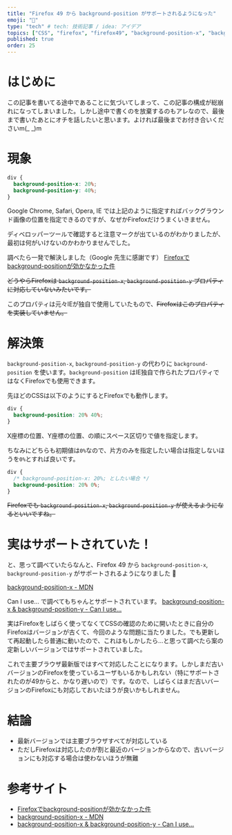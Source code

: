 ```yaml
---
title: "Firefox 49 から background-position がサポートされるようになった"
emoji: "🙌"
type: "tech" # tech: 技術記事 / idea: アイデア
topics: ["CSS", "firefox", "firefox49", "background-position-x", "background-position-y"]
published: true
order: 25
---
```


# はじめに
この記事を書いてる途中であることに気づいてしまって、この記事の構成が総崩れになってしまいました。しかし途中で書くのを放棄するのもアレなので、最後まで書いたあとにオチを話したいと思います。よければ最後までお付き合いくださいm(_ _)m

# 現象

```css
div {
  background-position-x: 20%;
  background-position-y: 40%;
}
```

Google Chrome, Safari, Opera, IE では上記のように指定すればバックグラウンド画像の位置を指定できるのですが、なぜかFirefoxだけうまくいきません。

ディベロッパーツールで確認すると注意マークが出ているのがわかりましたが、最初は何がいけないのかわかりませんでした。

調べたら一発で解決しました（Google 先生に感謝です）
[Firefoxでbackground-positionが効かなかった件](http://rikei-webmemo.hateblo.jp/entry/2013/08/11/090631)

~~どうやらFirefoxは `background-position-x`, `background-position-y` プロパティに対応していないみたいです。~~

このプロパティは元々IEが独自で使用していたもので、~~Firefoxはこのプロパティを実装していません。~~

# 解決策
`background-position-x`, `background-position-y` の代わりに `background-position` を使います。`background-position` はIE独自で作られたプロパティではなくFirefoxでも使用できます。

先ほどのCSSは以下のようにするとFirefoxでも動作します。

```css
div {
  background-position: 20% 40%;
}
```

X座標の位置、Y座標の位置、の順にスペース区切りで値を指定します。

ちなみにどちらも初期値は`0%`なので、片方のみを指定したい場合は指定しないほうを`0%`とすれば良いです。

```css
div {
  /* background-position-x: 20%; としたい場合 */
  background-position: 20% 0%;
}
```

~~Firefoxでも `background-position-x`, `background-position-y` が使えるようになるといいですね。~~

# 実はサポートされていた！
と、思って調べていたらなんと、Firefox 49 から `background-position-x`, `background-position-y` がサポートされるようになりました :tada:

[background-position-x - MDN](https://developer.mozilla.org/ja/docs/Web/CSS/background-position-x#Browser_compatibility)

Can I use... で調べてもちゃんとサポートされています。
[background-position-x & background-position-y - Can I use...](http://caniuse.com/#search=background-position-x)

実はFirefoxをしばらく使ってなくてCSSの確認のために開いたときに自分のFirefoxはバージョンが古くて、今回のような問題に当たりました。でも更新して再起動したら普通に動いたので、これはもしかしたら…と思って調べたら案の定新しいバージョンではサポートされていました。

これで主要ブラウザ最新版ではすべて対応したことになります。しかしまだ古いバージョンのFirefoxを使っているユーザもいるかもしれない（特にサポートされたのが49からと、かなり遅いので）です。なので、しばらくはまだ古いバージョンのFirefoxにも対応しておいたほうが良いかもしれません。

# 結論
* 最新バージョンでは主要ブラウザすべてが対応している
* ただしFirefoxは対応したのが割と最近のバージョンからなので、古いバージョンにも対応する場合は使わないほうが無難

# 参考サイト
* [Firefoxでbackground-positionが効かなかった件](http://rikei-webmemo.hateblo.jp/entry/2013/08/11/090631)
* [background-position-x - MDN](https://developer.mozilla.org/ja/docs/Web/CSS/background-position-x#Browser_compatibility)
* [background-position-x & background-position-y - Can I use...](http://caniuse.com/#search=background-position-x)
